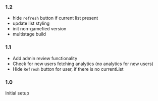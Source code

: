 ### 1.2
* hide `refresh` button if current list present
* update list styling
* init non-gamefied version
* multistage build 
### 1.1 
* Add admin review functionality
* Check for new users fetching analytics (no analytics for new users)
* Hide `Refresh` button for user, if there is no currentList 
### 1.0 
Initial setup
